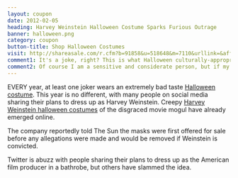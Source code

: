```yaml
---
layout: coupon
date: 2012-02-05
heading: Harvey Weinstein Halloween Costume Sparks Furious Outrage
banner: halloween.png
category: coupon
button-title: Shop Halloween Costumes
visit: http://shareasale.com/r.cfm?b=91858&u=518648&m=7110&urllink=&afftrack=
comment1: It's a joke, right? This is what Halloween culturally-appropriating April 1st looks like, I'm guessing?
comment2: Of course I am a sensitive and considerate person, but if my costume offends you, then you should try to understand that I don't give a kr@p. I'll wear what I like and if you don't like it, you can swivel.
---
```


EVERY year, at least one joker wears an extremely bad taste <a href="http://shareasale.com/r.cfm?b=91858&u=518648&m=7110&urllink=&afftrack=">Halloween costume</a>. This year is no different, with many people on social media sharing their plans to dress up as Harvey Weinstein. Creepy <a href ="http://shareasale.com/r.cfm?b=91858&u=518648&m=7110&urllink=&afftrack=">Harvey Weinstein halloween costumes</a> of the disgraced movie mogul have already emerged online.

The company reportedly told The Sun the masks were first offered for sale before any allegations were made and would be removed if Weinstein is convicted. 

Twitter is abuzz with people sharing their plans to dress up as the American film producer in a bathrobe, but others have slammed the idea.

 